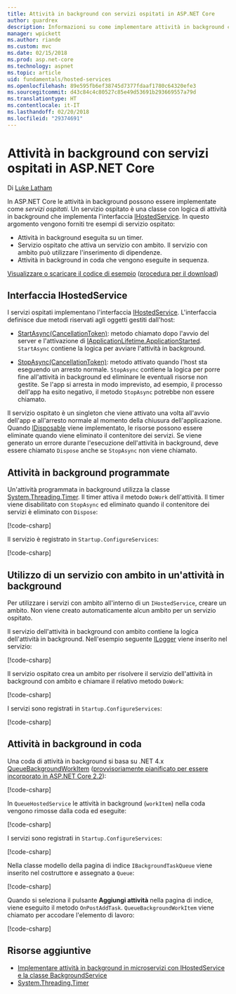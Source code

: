 ```yaml
---
title: Attività in background con servizi ospitati in ASP.NET Core
author: guardrex
description: Informazioni su come implementare attività in background con servizi ospitati in ASP.NET Core.
manager: wpickett
ms.author: riande
ms.custom: mvc
ms.date: 02/15/2018
ms.prod: asp.net-core
ms.technology: aspnet
ms.topic: article
uid: fundamentals/hosted-services
ms.openlocfilehash: 89e595fb6ef38745d7377fdaaf1780c64320efe3
ms.sourcegitcommit: d43c84c4c80527c85e49d53691b293669557a79d
ms.translationtype: HT
ms.contentlocale: it-IT
ms.lasthandoff: 02/20/2018
ms.locfileid: "29374691"
---
```

# <a name="background-tasks-with-hosted-services-in-aspnet-core"></a>Attività in background con servizi ospitati in ASP.NET Core

Di [Luke Latham](https://github.com/guardrex)

In ASP.NET Core le attività in background possono essere implementate come *servizi ospitati*. Un servizio ospitato è una classe con logica di attività in background che implementa l'interfaccia [IHostedService](/dotnet/api/microsoft.extensions.hosting.ihostedservice). In questo argomento vengono forniti tre esempi di servizio ospitato:

* Attività in background eseguita su un timer.
* Servizio ospitato che attiva un servizio con ambito. Il servizio con ambito può utilizzare l'inserimento di dipendenze.
* Attività in background in coda che vengono eseguite in sequenza.

[Visualizzare o scaricare il codice di esempio](https://github.com/aspnet/Docs/tree/master/aspnetcore/fundamentals/hosted-services/samples/2.x) ([procedura per il download](xref:tutorials/index#how-to-download-a-sample))

## <a name="ihostedservice-interface"></a>Interfaccia IHostedService

I servizi ospitati implementano l'interfaccia [IHostedService](/dotnet/api/microsoft.extensions.hosting.ihostedservice). L'interfaccia definisce due metodi riservati agli oggetti gestiti dall'host:

* [StartAsync(CancellationToken)](/dotnet/api/microsoft.extensions.hosting.ihostedservice.startasync): metodo chiamato dopo l'avvio del server e l'attivazione di [IApplicationLifetime.ApplicationStarted](/dotnet/api/microsoft.aspnetcore.hosting.iapplicationlifetime.applicationstarted). `StartAsync` contiene la logica per avviare l'attività in background.

* [StopAsync(CancellationToken)](/dotnet/api/microsoft.extensions.hosting.ihostedservice.stopasync): metodo attivato quando l'host sta eseguendo un arresto normale. `StopAsync` contiene la logica per porre fine all'attività in background ed eliminare le eventuali risorse non gestite. Se l'app si arresta in modo imprevisto, ad esempio, il processo dell'app ha esito negativo, il metodo `StopAsync` potrebbe non essere chiamato.

Il servizio ospitato è un singleton che viene attivato una volta all'avvio dell'app e all'arresto normale al momento della chiusura dell'applicazione. Quando [IDisposable](/dotnet/api/system.idisposable) viene implementato, le risorse possono essere eliminate quando viene eliminato il contenitore dei servizi. Se viene generato un errore durante l'esecuzione dell'attività in background, deve essere chiamato `Dispose` anche se `StopAsync` non viene chiamato.

## <a name="timed-background-tasks"></a>Attività in background programmate

Un'attività programmata in background utilizza la classe [System.Threading.Timer](/dotnet/api/system.threading.timer). Il timer attiva il metodo `DoWork` dell'attività. Il timer viene disabilitato con `StopAsync` ed eliminato quando il contenitore dei servizi è eliminato con `Dispose`:

[!code-csharp[](hosted-services/samples/2.x/Services/TimedHostedService.cs?name=snippet1&highlight=15-16,30,37)]

Il servizio è registrato in `Startup.ConfigureServices`:

[!code-csharp[](hosted-services/samples/2.x/Startup.cs?name=snippet1)]

## <a name="consuming-a-scoped-service-in-a-background-task"></a>Utilizzo di un servizio con ambito in un'attività in background

Per utilizzare i servizi con ambito all'interno di un `IHostedService`, creare un ambito. Non viene creato automaticamente alcun ambito per un servizio ospitato.

Il servizio dell'attività in background con ambito contiene la logica dell'attività in background. Nell'esempio seguente [ILogger](/dotnet/api/microsoft.extensions.logging.ilogger) viene inserito nel servizio:

[!code-csharp[](hosted-services/samples/2.x/Services/ScopedProcessingService.cs?name=snippet1)]

Il servizio ospitato crea un ambito per risolvere il servizio dell'attività in background con ambito e chiamare il relativo metodo `DoWork`:

[!code-csharp[](hosted-services/samples/2.x/Services/ConsumeScopedServiceHostedService.cs?name=snippet1&highlight=29-36)]

I servizi sono registrati in `Startup.ConfigureServices`:

[!code-csharp[](hosted-services/samples/2.x/Startup.cs?name=snippet2)]

## <a name="queued-background-tasks"></a>Attività in background in coda

Una coda di attività in background si basa su .NET 4.x [QueueBackgroundWorkItem](/dotnet/api/system.web.hosting.hostingenvironment.queuebackgroundworkitem) ([provvisoriamente pianificato per essere incorporato in ASP.NET Core 2.2](https://github.com/aspnet/Hosting/issues/1280)):

[!code-csharp[](hosted-services/samples/2.x/Services/BackgroundTaskQueue.cs?name=snippet1)]

In `QueueHostedService` le attività in background (`workItem`) nella coda vengono rimosse dalla coda ed eseguite:

[!code-csharp[](hosted-services/samples/2.x/Services/QueuedHostedService.cs?name=snippet1&highlight=30-31,35)]

I servizi sono registrati in `Startup.ConfigureServices`:

[!code-csharp[](hosted-services/samples/2.x/Startup.cs?name=snippet3)]

Nella classe modello della pagina di indice `IBackgroundTaskQueue` viene inserito nel costruttore e assegnato a `Queue`:

[!code-csharp[](hosted-services/samples/2.x/Pages/Index.cshtml.cs?name=snippet1)]

Quando si seleziona il pulsante **Aggiungi attività** nella pagina di indice, viene eseguito il metodo `OnPostAddTask`. `QueueBackgroundWorkItem` viene chiamato per accodare l'elemento di lavoro:

[!code-csharp[](hosted-services/samples/2.x/Pages/Index.cshtml.cs?name=snippet2)]

## <a name="additional-resources"></a>Risorse aggiuntive

* [Implementare attività in background in microservizi con IHostedService e la classe BackgroundService](/dotnet/standard/microservices-architecture/multi-container-microservice-net-applications/background-tasks-with-ihostedservice)
* [System.Threading.Timer](/dotnet/api/system.threading.timer)

